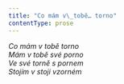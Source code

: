 ```yaml
---
title: "Co mám v\_tobě… torno"
contentType: prose
---
```


<section>

_Co mám v tobě torno  
Mám v tobě své porno  
Ve své torně s pornem  
Stojím v stoji vzorném_

</section>
